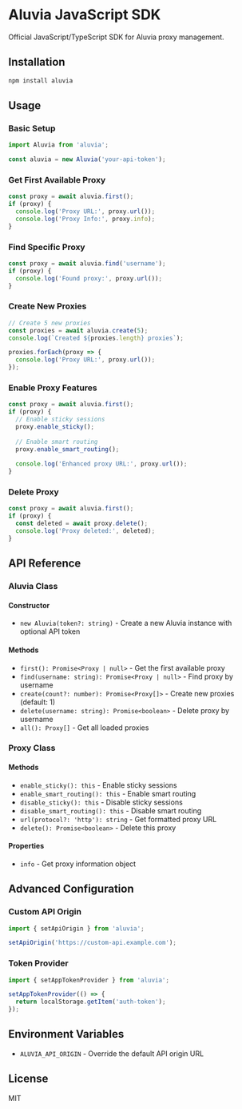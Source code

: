 # Aluvia JavaScript SDK

Official JavaScript/TypeScript SDK for Aluvia proxy management.

## Installation

```bash
npm install aluvia
```

## Usage

### Basic Setup

```javascript
import Aluvia from 'aluvia';

const aluvia = new Aluvia('your-api-token');
```

### Get First Available Proxy

```javascript
const proxy = await aluvia.first();
if (proxy) {
  console.log('Proxy URL:', proxy.url());
  console.log('Proxy Info:', proxy.info);
}
```

### Find Specific Proxy

```javascript
const proxy = await aluvia.find('username');
if (proxy) {
  console.log('Found proxy:', proxy.url());
}
```

### Create New Proxies

```javascript
// Create 5 new proxies
const proxies = await aluvia.create(5);
console.log(`Created ${proxies.length} proxies`);

proxies.forEach(proxy => {
  console.log('Proxy URL:', proxy.url());
});
```

### Enable Proxy Features

```javascript
const proxy = await aluvia.first();
if (proxy) {
  // Enable sticky sessions
  proxy.enable_sticky();
  
  // Enable smart routing
  proxy.enable_smart_routing();
  
  console.log('Enhanced proxy URL:', proxy.url());
}
```

### Delete Proxy

```javascript
const proxy = await aluvia.first();
if (proxy) {
  const deleted = await proxy.delete();
  console.log('Proxy deleted:', deleted);
}
```

## API Reference

### Aluvia Class

#### Constructor
- `new Aluvia(token?: string)` - Create a new Aluvia instance with optional API token

#### Methods
- `first(): Promise<Proxy | null>` - Get the first available proxy
- `find(username: string): Promise<Proxy | null>` - Find proxy by username
- `create(count?: number): Promise<Proxy[]>` - Create new proxies (default: 1)
- `delete(username: string): Promise<boolean>` - Delete proxy by username
- `all(): Proxy[]` - Get all loaded proxies

### Proxy Class

#### Methods
- `enable_sticky(): this` - Enable sticky sessions
- `enable_smart_routing(): this` - Enable smart routing
- `disable_sticky(): this` - Disable sticky sessions
- `disable_smart_routing(): this` - Disable smart routing
- `url(protocol?: 'http'): string` - Get formatted proxy URL
- `delete(): Promise<boolean>` - Delete this proxy

#### Properties
- `info` - Get proxy information object

## Advanced Configuration

### Custom API Origin

```javascript
import { setApiOrigin } from 'aluvia';

setApiOrigin('https://custom-api.example.com');
```

### Token Provider

```javascript
import { setAppTokenProvider } from 'aluvia';

setAppTokenProvider(() => {
  return localStorage.getItem('auth-token');
});
```

## Environment Variables

- `ALUVIA_API_ORIGIN` - Override the default API origin URL

## License

MIT